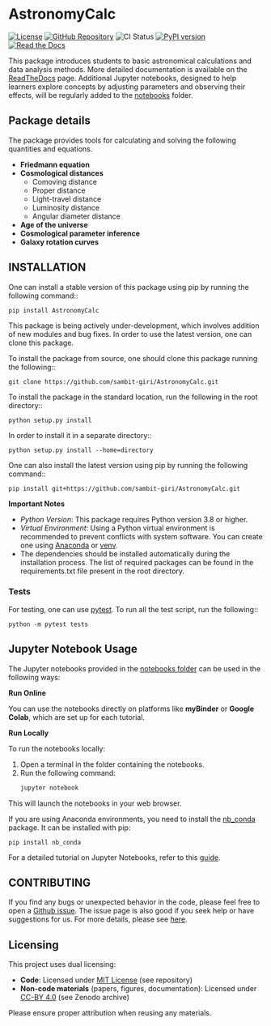 # AstronomyCalc

[![License](https://img.shields.io/github/license/sambit-giri/AstronomyCalc.svg)](https://github.com/sambit-giri/AstronomyCalc/blob/main/LICENSE)
[![GitHub Repository](https://img.shields.io/github/repo-size/sambit-giri/AstronomyCalc)](https://github.com/sambit-giri/AstronomyCalc)
![CI Status](https://github.com/sambit-giri/AstronomyCalc/actions/workflows/ci.yml/badge.svg)
[![PyPI version](https://badge.fury.io/py/AstronomyCalc.svg)](https://badge.fury.io/py/AstronomyCalc)
[![Read the Docs](https://readthedocs.org/projects/astronomycalc/badge/?version=latest)](https://astronomycalc.readthedocs.io/)

This package introduces students to basic astronomical calculations and data analysis methods. More detailed documentation is available on the [ReadTheDocs](https://AstronomyCalc.readthedocs.io/) page. Additional Jupyter notebooks, designed to help learners explore concepts by adjusting parameters and observing their effects, will be regularly added to the [notebooks](https://github.com/sambit-giri/AstronomyCalc/tree/main/notebooks) folder.


## Package details

The package provides tools for calculating and solving the following quantities and equations.

* **Friedmann equation**
* **Cosmological distances**
    * Comoving distance
    * Proper distance
    * Light-travel distance 
    * Luminosity distance
    * Angular diameter distance
* **Age of the universe**
* **Cosmological parameter inference**
* **Galaxy rotation curves**

## INSTALLATION

One can install a stable version of this package using pip by running the following command::

    pip install AstronomyCalc

This package is being actively under-development, which involves addition of new modules and bug fixes. In order to use the latest version, one can clone this package.

To install the package from source, one should clone this package running the following::

    git clone https://github.com/sambit-giri/AstronomyCalc.git

To install the package in the standard location, run the following in the root directory::

    python setup.py install

In order to install it in a separate directory::

    python setup.py install --home=directory

One can also install the latest version using pip by running the following command::

    pip install git+https://github.com/sambit-giri/AstronomyCalc.git

**Important Notes**

* *Python Version*: This package requires Python version 3.8 or higher.
* *Virtual Environment*: Using a Python virtual environment is recommended to prevent conflicts with system software. You can create one using [Anaconda](https://www.anaconda.com/) or [venv](https://docs.python.org/3/library/venv.html).
* The dependencies should be installed automatically during the installation process. The list of required packages can be found in the requirements.txt file present in the root directory.

### Tests

For testing, one can use [pytest](https://docs.pytest.org/en/stable/). To run all the test script, run the following::

    python -m pytest tests
    
## Jupyter Notebook Usage

The Jupyter notebooks provided in the [notebooks folder](https://github.com/sambit-giri/AstronomyCalc/tree/main/notebooks) can be used in the following ways:

**Run Online**

You can use the notebooks directly on platforms like **myBinder** or **Google Colab**, which are set up for each tutorial.

**Run Locally**

To run the notebooks locally:

1. Open a terminal in the folder containing the notebooks.
2. Run the following command:
   ```bash
   jupyter notebook

This will launch the notebooks in your web browser.

If you are using Anaconda environments, you need to install the [nb_conda](https://github.com/anaconda/nb_conda) package. It can be installed with pip:

    pip install nb_conda

For a detailed tutorial on Jupyter Notebooks, refer to this [guide](https://www.datacamp.com/tutorial/tutorial-jupyter-notebook).

## CONTRIBUTING

If you find any bugs or unexpected behavior in the code, please feel free to open a [Github issue](https://github.com/sambit-giri/AstronomyCalc/issues). The issue page is also good if you seek help or have suggestions for us. For more details, please see [here](https://AstronomyCalc.readthedocs.io/contributing.html).

## Licensing
This project uses dual licensing:
- **Code**: Licensed under [MIT License](LICENSE) (see repository)
- **Non-code materials** (papers, figures, documentation): Licensed under [CC-BY 4.0](https://creativecommons.org/licenses/by/4.0/) (see Zenodo archive)

Please ensure proper attribution when reusing any materials.